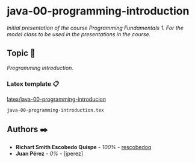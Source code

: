 # java-00-programming-introduction

_Initial presentation of the course Programming Fundamentals 1. For the model class to be used in the presentations in the course._

## Topic 🚀

_Programming introduction._

### Latex template 📋

[latex/java-00-programming-introducion](https://github.com/rescobedoq/java-00-programming-introducion/latex/java-00-programming-introduction.tex)

```
java-00-programming-introduction.tex
```


## Authors ✒️

* **Richart Smith Escobedo Quispe** - *100%* - [rescobedoq](https://github.com/rescobedoq)
* **Juan Pérez** - *0%* - [jperez]
